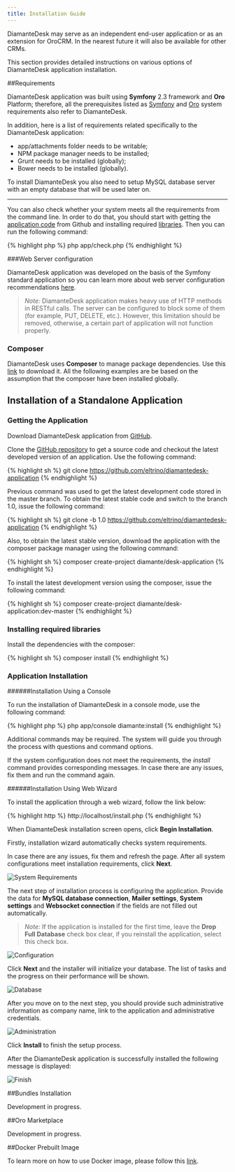 ```yaml
---
title: Installation Guide
---
```


DiamanteDesk may serve as an independent end-user application or as an extension for OroCRM. In the nearest future it will also be available for other CRMs. 

This section provides detailed instructions on various options of DiamanteDesk application installation.

##Requirements

DiamanteDesk application was built using **Symfony** 2.3 framework and **Oro** Platform; therefore, all the prerequisites listed as [Symfony](http://symfony.com/doc/2.3/reference/requirements.html) and [Oro](http://www.orocrm.com/documentation/index/current/system-requirements) system requirements also refer to DiamanteDesk.

In addition, here is a list of requirements related specifically to the DiamanteDesk application:

* app/attachments folder needs to be writable;
* NPM package manager needs to be installed;
* Grunt needs to be installed (globally);
* Bower needs to be installed (globally).

To install DiamanteDesk you also need to setup MySQL database server with an empty database that will be used later on.
_____

You can also check whether your system meets all the requirements from the command line. In order to do that, you should start with getting the [application code](#get-code) from Github and installing required [libraries](#libraries). Then you can run the following command:

{% highlight php %}
php app/check.php
{% endhighlight %}
    
###Web Server configuration

DiamanteDesk application was developed on the basis of the Symfony standard application so you can learn more about web server configuration recommendations [here](http://symfony.com/doc/2.3/cookbook/configuration/web_server_configuration.html).

> _Note:_ DiamanteDesk application makes heavy use of HTTP methods in RESTful calls. The server can be configured to block some of them (for example, PUT, DELETE, etc.). However, this limitation should be removed, otherwise, a certain part of application will not function properly.

### Composer

DiamanteDesk uses **Composer** to manage package dependencies. Use this [link](https://getcomposer.org/download/) to download it. All the following examples are be based on the assumption that the composer have been installed globally.

## Installation of a Standalone Application

### <a name="get-code"></a> Getting the Application

Download DiamanteDesk application from [GitHub](https://github.com/eltrino/diamantedesk-application/releases).

Clone the [GitHub repository](https://github.com/eltrino/diamantedesk-application#usage) to get a source code and checkout the latest developed version of an application. Use the following command:

{% highlight sh %}
git clone https://github.com/eltrino/diamantedesk-application
{% endhighlight %}

Previous command was used to get the latest development code stored in the master branch. To obtain the latest stable code and switch to the branch 1.0, issue the following command:

{% highlight sh %}
git clone -b 1.0 https://github.com/eltrino/diamantedesk-application
{% endhighlight %}
     
Also, to obtain the latest stable version, download the application with the composer package manager using the following command:

{% highlight sh %}
composer create-project diamante/desk-application
{% endhighlight %}

To install the latest development version using the composer, issue the following command:

{% highlight sh %}
composer create-project diamante/desk-application:dev-master
{% endhighlight %}
    
### <a name="libraries"></a> Installing required libraries

Install the dependencies with the composer:

{% highlight sh %}
composer install
{% endhighlight %}

### Application Installation

######Installation Using a Console

To run the installation of DiamanteDesk in a console mode, use the following command:

{% highlight php %}
php app/console diamante:install
{% endhighlight %}
     
Additional commands may be required. The system will guide you through the process with questions and command options.

If the system configuration does not meet the requirements, the _install_ command provides corresponding messages. In case there are any issues, fix them and run the command again.

######Installation Using Web Wizard

To install the application through a web wizard, follow the link below:

{% highlight http %}
http://localhost/install.php
{% endhighlight %}
    
When DiamanteDesk installation screen opens, click **Begin Installation**. 

Firstly, installation wizard automatically checks system requirements.

In case there are any issues, fix them and refresh the page. After all system configurations meet installation requirements, click **Next**.

![System Requirements](img/web_sys_req.png)

The next step of installation process is configuring the application. Provide the data for **MySQL database connection**, **Mailer settings**, **System settings** and **Websocket connection** if the fields are not filled out automatically.
> _Note:_ If the application is installed for the first time, leave the **Drop Full Database** check box clear, if you reinstall the application, select this check box.

![Configuration](img/web_config.png)

Click **Next** and the installer will initialize your database. The list of tasks and the progress on their performance will be shown.

![Database](img/web_initialization.png)

After you move on to the next step, you should provide such administrative information as company name, link to the application and administrative credentials.

![Administration](img/web_administration.png)

Click **Install** to finish the setup process. 
 
After the DiamanteDesk application is successfully installed the following message is displayed:

![Finish](img/web_finish.png)

##Bundles Installation

Development in progress.

##Oro Marketplace

Development in progress.

##Docker Prebuilt Image 

To learn more on how to use Docker image, please follow this [link](https://github.com/eltrino/diamantedesk-docker).